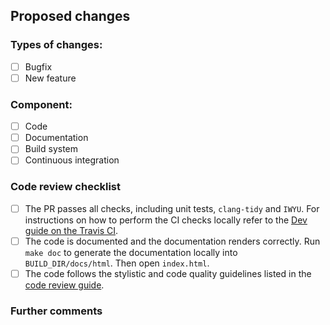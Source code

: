 ## Proposed changes

<!--
At a high level, describe what this PR does.
-->

### Types of changes:

- [ ] Bugfix
- [ ] New feature

### Component:

- [ ] Code
- [ ] Documentation
- [ ] Build system
- [ ] Continuous integration

### Code review checklist

- [ ] The PR passes all checks, including unit tests, `clang-tidy` and `IWYU`. For instructions on how to perform the CI checks locally refer to the [Dev guide on the Travis CI](https://spectre-code.org/travis_guide.html).
- [ ] The code is documented and the documentation renders correctly. Run `make doc` to generate the documentation locally into `BUILD_DIR/docs/html`. Then open `index.html`.
- [ ] The code follows the stylistic and code quality guidelines listed in the [code review guide](https://spectre-code.org/code_review_guide.html).

### Further comments

<!--
If this is a relatively large or complex change, kick off the discussion by explaining why you chose the solution you did and what alternatives you considered, etc...
-->
